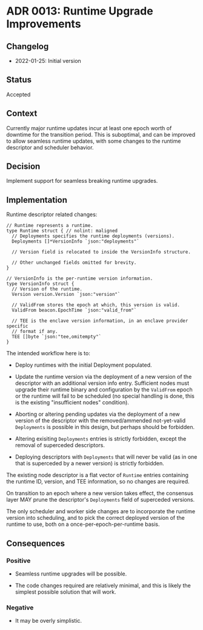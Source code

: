 # ADR 0013: Runtime Upgrade Improvements

## Changelog

- 2022-01-25: Initial version

## Status

Accepted

## Context

Currently major runtime updates incur at least one epoch worth of downtime
for the transition period.  This is suboptimal, and can be improved to allow
seamless runtime updates, with some changes to the runtime descriptor and
scheduler behavior.

## Decision

Implement support for seamless breaking runtime upgrades.

## Implementation

Runtime descriptor related changes:

```golang
// Runtime represents a runtime.
type Runtime struct { // nolint: maligned
  // Deployments specifies the runtime deployments (versions).
  Deployments []*VersionInfo `json:"deployments"`

  // Version field is relocated to inside the VersionInfo structure.

  // Other unchanged fields omitted for brevity.
}

// VersionInfo is the per-runtime version information.
type VersionInfo struct {
  // Version of the runtime.
  Version version.Version `json:"version"`

  // ValidFrom stores the epoch at which, this version is valid.
  ValidFrom beacon.EpochTime `json:"valid_from"`

  // TEE is the enclave version information, in an enclave provider specific
  // format if any.
  TEE []byte `json:"tee,omitempty"`
}
```

The intended workflow here is to:

- Deploy runtimes with the initial Deployment populated.

- Update the runtime version via the deployment of a new version
  of the descriptor with an additional version info entry.
  Sufficient nodes must upgrade their runtime binary and
  configuration by the `ValidFrom` epoch or the runtime will fail
  to be scheduled (no special handling is done, this is the existing
  "insufficient nodes" condition).

- Aborting or altering pending updates via the deployment of a new version
  of the descriptor with the removed/ammended not-yet-valid `Deployments`
  is possible in this design, but perhaps should be forbidden.

- Altering exisiting `Deployments` entries is strictly forbidden,
  except the removal of superceded descriptors.

- Deploying descriptors with `Deployments` that will never be valid
  (as in one that is superceded by a newer version) is strictly
  forbidden.

The existing node descriptor is a flat vector of `Runtime` entries
containing the runtime ID, version, and TEE information, so no changes
are required.

On transition to an epoch where a new version takes effect, the consensus
layer MAY prune the descriptor's `Deployments` field of superceded versions.

The only scheduler and worker side changes are to incorporate the runtime
version into scheduling, and to pick the correct deployed version of the
runtime to use, both on a once-per-epoch-per-runtime basis.

## Consequences

### Positive

- Seamless runtime upgrades will be possible.

- The code changes required are relatively minimal, and this is likely
  the simplest possible solution that will work.

### Negative

- It may be overly simplistic.
